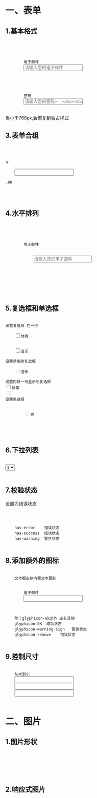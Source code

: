 # 一、表单 #
## 1.基本格式 
<pre>
<code>
<form action="#">
	<div class="form-group">
		<label>电子邮件</label>
		<input type="email" class="fomr-control" placeholder="请输入您的电子邮件">
	</div>
	<div class="form-group">
		<label>密码</label>
		<input type="password" class="form-control" placeholder="请输入您的密码>
	</div>
</form>
</code>
</pre>

注意：只有正确设置了input框的type属性，才能被赋予正确的样式。支持的输入控件有：text、password、datetime、datetime-local、date,month,tiem,week,number,email,url,search,tel&color.
##2.内联表单
让表单左对齐浮动，表现为inline-block内联块结构
<pre>
<code>
<form class="form-inline"></form>
</code>
</pre>  
当小于768px,会恢复到独占样式
## 3.表单合组 ##
<pre>
<code>
<div class="input-group">
	<div class="input-group-addon">￥</div>
	<input type="text" class="form-control">
	<div class="input-group-addon">.00</div>
</div>
</code>
</pre>
## 4.水平排列 ##
<pre>
<code>
<form action="##" class="form-horizontal">
	<div class="form-group">
		<label class="col-sm-2 control-label">电子邮件</label>
		<div class="col-sm-10">
			<input type="email" class="form-control" placeholder="请输入您的电子邮件">
		</div>
	</div>
</form>
</code>
</pre>
## 5.复选框和单选框 ##
<pre>
<code>
设置复选框 在一行
<div class="checkbox">
	<label><input type="checkbox">体育</label>
</div>
<div class="checkbox">
	<label><input type="checkbox">音乐</label>
</div>
设置禁用的复选框
<div class="checkbox">
	<label><input type="checkbox" disabled>音乐</label>
</div>
设置内联一行显示的复选框
<label class="checkbox-inline"><input type="checkbox">体育</label>
<label class="checkbox-inline disabled"><input type="checkbox" disabled></label>
设置单选框
<div class="radio disabled">
	<label>
		<input type="radio" name="sex" disabled>男
	</label>
 </div>
</code>
</pre>
## 6.下拉列表 ##
<pre>
<code>
<select id="" class="form-control">
	<option value="1">1</option>
	<option value="2">2</option>
	<option value="3">3</option>
	<option value="4">4</option>
	<option value="5">5</option>
</select>
</code>
</pre>
## 7.校验状态 ##
设置为错误状态
<pre>
<code>
	<div class="form-group has-error"></div>
	has-error    错误状态
	has-success  成功状态
	has-warning  警告状态
</code>
</pre>
## 8.添加额外的图标 ##
<pre>
<code>
	文本框右侧内置文本图标
	<div class="form-group has-feedback">
	    <label>电子邮件</label>
	    <input type="email" class="form-control"/>
	    <span class="glyphicon glyphicon-ok form-control-feedback"></span>
	</div>
	除了glyphicon-ok之外 还有其他
	glyphicon-OK  成功状态
	glyphicon-warning-sign   警告状态
	glyphicon-remove    错误状态
</code>
</pre>
## 9.控制尺寸 ##
<pre>
<code>
	从大到小
	<input type="password" class="form-control input-lg" />
	<input type="password" class="form-control"/>
	<input type="password" class="form-control input-sm"/>
</code>
</pre>
# 二、图片 #
## 1.图片形状 ##
<pre>
<code>
	<img src="img/1.jpg" alt="" class="img-rounded"/>
	<img src="img/1.jpg" alt="" class="img-circle" />
	<img src="img/1.jpg" alt="" class="img-thumbnail" />
</code>
</pre>
## 2.响应式图片 ##
<pre>
<code>
	<img src="img/1.jpg" alt="" class="img-responsive"/>
</code>
</pre>

